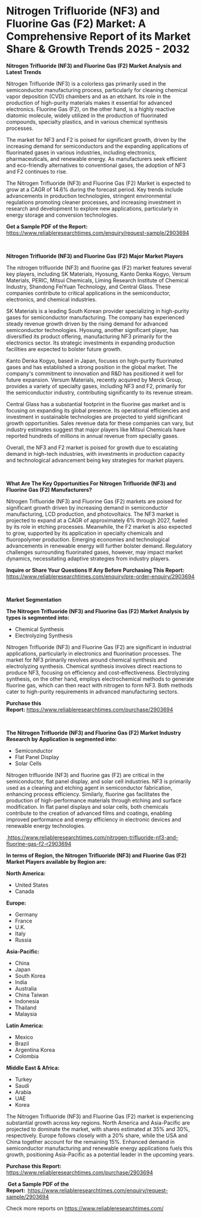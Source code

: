<p><h1>Nitrogen Trifluoride (NF3) and Fluorine Gas (F2) Market: A Comprehensive Report of its Market Share & Growth Trends 2025 - 2032</h1></p><p><strong>Nitrogen Trifluoride (NF3) and Fluorine Gas (F2) Market Analysis and Latest Trends</strong></p>
<p><p>Nitrogen Trifluoride (NF3) is a colorless gas primarily used in the semiconductor manufacturing process, particularly for cleaning chemical vapor deposition (CVD) chambers and as an etchant. Its role in the production of high-purity materials makes it essential for advanced electronics. Fluorine Gas (F2), on the other hand, is a highly reactive diatomic molecule, widely utilized in the production of fluorinated compounds, specialty plastics, and in various chemical synthesis processes.</p><p>The market for NF3 and F2 is poised for significant growth, driven by the increasing demand for semiconductors and the expanding applications of fluorinated gases in various industries, including electronics, pharmaceuticals, and renewable energy. As manufacturers seek efficient and eco-friendly alternatives to conventional gases, the adoption of NF3 and F2 continues to rise. </p><p>The Nitrogen Trifluoride (NF3) and Fluorine Gas (F2) Market is expected to grow at a CAGR of 14.6% during the forecast period. Key trends include advancements in production technologies, stringent environmental regulations promoting cleaner processes, and increasing investment in research and development to explore new applications, particularly in energy storage and conversion technologies.</p></p>
<p><strong>Get a Sample PDF of the Report:&nbsp;</strong> <a href="https://www.reliableresearchtimes.com/enquiry/request-sample/2903694?utm_campaign=3284&utm_medium=2&utm_source=Github&utm_content=ia&utm_term=11032025&utm_id=nitrogen-trifluoride-nf3-and-fluorine-gas-f2">https://www.reliableresearchtimes.com/enquiry/request-sample/2903694</a></p>
<p>&nbsp;</p>
<p><strong>Nitrogen Trifluoride (NF3) and Fluorine Gas (F2) Major Market Players</strong></p>
<p><p>The nitrogen trifluoride (NF3) and fluorine gas (F2) market features several key players, including SK Materials, Hyosung, Kanto Denka Kogyo, Versum Materials, PERIC, Mitsui Chemicals, Liming Research Institute of Chemical Industry, Shandong FeiYuan Technology, and Central Glass. These companies contribute to critical applications in the semiconductor, electronics, and chemical industries.</p><p>SK Materials is a leading South Korean provider specializing in high-purity gases for semiconductor manufacturing. The company has experienced steady revenue growth driven by the rising demand for advanced semiconductor technologies. Hyosung, another significant player, has diversified its product offering, manufacturing NF3 primarily for the electronics sector. Its strategic investments in expanding production facilities are expected to bolster future growth.</p><p>Kanto Denka Kogyo, based in Japan, focuses on high-purity fluorinated gases and has established a strong position in the global market. The company's commitment to innovation and R&D has positioned it well for future expansion. Versum Materials, recently acquired by Merck Group, provides a variety of specialty gases, including NF3 and F2, primarily for the semiconductor industry, contributing significantly to its revenue stream.</p><p>Central Glass has a substantial footprint in the fluorine gas market and is focusing on expanding its global presence. Its operational efficiencies and investment in sustainable technologies are projected to yield significant growth opportunities. Sales revenue data for these companies can vary, but industry estimates suggest that major players like Mitsui Chemicals have reported hundreds of millions in annual revenue from specialty gases.</p><p>Overall, the NF3 and F2 market is poised for growth due to escalating demand in high-tech industries, with investments in production capacity and technological advancement being key strategies for market players.</p></p>
<p>&nbsp;</p>
<p><strong>What Are The Key Opportunities For Nitrogen Trifluoride (NF3) and Fluorine Gas (F2) Manufacturers?</strong></p>
<p><p>Nitrogen Trifluoride (NF3) and Fluorine Gas (F2) markets are poised for significant growth driven by increasing demand in semiconductor manufacturing, LCD production, and photovoltaics. The NF3 market is projected to expand at a CAGR of approximately 6% through 2027, fueled by its role in etching processes. Meanwhile, the F2 market is also expected to grow, supported by its application in specialty chemicals and fluoropolymer production. Emerging economies and technological advancements in renewable energy will further bolster demand. Regulatory challenges surrounding fluorinated gases, however, may impact market dynamics, necessitating adaptive strategies from industry players.</p></p>
<p><strong>Inquire or Share Your Questions If Any Before Purchasing This Report:</strong> <a href="https://www.reliableresearchtimes.com/enquiry/pre-order-enquiry/2903694?utm_campaign=3284&utm_medium=2&utm_source=Github&utm_content=ia&utm_term=11032025&utm_id=nitrogen-trifluoride-nf3-and-fluorine-gas-f2">https://www.reliableresearchtimes.com/enquiry/pre-order-enquiry/2903694</a></p>
<p>&nbsp;</p>
<p><strong>Market Segmentation</strong></p>
<p><strong>The Nitrogen Trifluoride (NF3) and Fluorine Gas (F2) Market Analysis by types is segmented into:</strong></p>
<p><ul><li>Chemical Synthesis</li><li>Electrolyzing Synthesis</li></ul></p>
<p><p>Nitrogen Trifluoride (NF3) and Fluorine Gas (F2) are significant in industrial applications, particularly in electronics and fluorination processes. The market for NF3 primarily revolves around chemical synthesis and electrolyzing synthesis. Chemical synthesis involves direct reactions to produce NF3, focusing on efficiency and cost-effectiveness. Electrolyzing synthesis, on the other hand, employs electrochemical methods to generate fluorine gas, which can then react with nitrogen to form NF3. Both methods cater to high-purity requirements in advanced manufacturing sectors.</p></p>
<p><strong>Purchase this Report:&nbsp;</strong><a href="https://www.reliableresearchtimes.com/purchase/2903694?utm_campaign=3284&utm_medium=2&utm_source=Github&utm_content=ia&utm_term=11032025&utm_id=nitrogen-trifluoride-nf3-and-fluorine-gas-f2">https://www.reliableresearchtimes.com/purchase/2903694</a></p>
<p>&nbsp;</p>
<p><strong>The Nitrogen Trifluoride (NF3) and Fluorine Gas (F2) Market Industry Research by Application is segmented into:</strong></p>
<p><ul><li>Semiconductor</li><li>Flat Panel Display</li><li>Solar Cells</li></ul></p>
<p><p>Nitrogen trifluoride (NF3) and fluorine gas (F2) are critical in the semiconductor, flat panel display, and solar cell industries. NF3 is primarily used as a cleaning and etching agent in semiconductor fabrication, enhancing process efficiency. Similarly, fluorine gas facilitates the production of high-performance materials through etching and surface modification. In flat panel displays and solar cells, both chemicals contribute to the creation of advanced films and coatings, enabling improved performance and energy efficiency in electronic devices and renewable energy technologies.</p></p>
<p><a href="https://www.reliableresearchtimes.com/nitrogen-trifluoride-nf3-and-fluorine-gas-f2-r2903694?utm_campaign=3284&utm_medium=2&utm_source=Github&utm_content=ia&utm_term=11032025&utm_id=nitrogen-trifluoride-nf3-and-fluorine-gas-f2">&nbsp;https://www.reliableresearchtimes.com/nitrogen-trifluoride-nf3-and-fluorine-gas-f2-r2903694</a></p>
<p><strong>In terms of Region, the Nitrogen Trifluoride (NF3) and Fluorine Gas (F2) Market Players available by Region are:</strong></p>
<p>
    <p> <strong> North America: </strong>
        <ul>
            <li>United States</li>
            <li>Canada</li>
        </ul>
        </p> 
    <p> <strong> Europe: </strong>
        <ul>
            <li>Germany</li>
            <li>France</li>
            <li>U.K.</li>
            <li>Italy</li>
            <li>Russia</li>
        </ul>
        </p> 
    <p> <strong> Asia-Pacific: </strong>
        <ul>
            <li>China</li>
            <li>Japan</li>
            <li>South Korea</li>
            <li>India</li>
            <li>Australia</li>
            <li>China Taiwan</li>
            <li>Indonesia</li>
            <li>Thailand</li>
            <li>Malaysia</li>
        </ul>
        </p> 
    <p> <strong> Latin America: </strong>
        <ul>
            <li>Mexico</li>
            <li>Brazil</li>
            <li>Argentina Korea</li>
            <li>Colombia</li>
        </ul>
        </p> 
    <p> <strong> Middle East & Africa: </strong>
        <ul>
            <li>Turkey</li>
            <li>Saudi</li>
            <li>Arabia</li>
            <li>UAE</li>
            <li>Korea</li>
        </ul>
    </p>
    </p>
<p><p>The Nitrogen Trifluoride (NF3) and Fluorine Gas (F2) market is experiencing substantial growth across key regions. North America and Asia-Pacific are projected to dominate the market, with shares estimated at 35% and 30%, respectively. Europe follows closely with a 20% share, while the USA and China together account for the remaining 15%. Enhanced demand in semiconductor manufacturing and renewable energy applications fuels this growth, positioning Asia-Pacific as a potential leader in the upcoming years.</p></p>
<p><strong>Purchase this Report: </strong><a href="https://www.reliableresearchtimes.com/purchase/2903694?utm_campaign=3284&utm_medium=2&utm_source=Github&utm_content=ia&utm_term=11032025&utm_id=nitrogen-trifluoride-nf3-and-fluorine-gas-f2">https://www.reliableresearchtimes.com/purchase/2903694</a></p>
<p>&nbsp;<strong>Get a Sample PDF of the Report:&nbsp;&nbsp;</strong><a href="https://www.reliableresearchtimes.com/enquiry/request-sample/2903694?utm_campaign=3284&utm_medium=2&utm_source=Github&utm_content=ia&utm_term=11032025&utm_id=nitrogen-trifluoride-nf3-and-fluorine-gas-f2">https://www.reliableresearchtimes.com/enquiry/request-sample/2903694</a></p>
<p><strong></strong></p>
<p>Check more reports on <a href="https://www.reliableresearchtimes.com/?utm_campaign=3284&utm_medium=2&utm_source=Github&utm_content=ia&utm_term=11032025&utm_id=nitrogen-trifluoride-nf3-and-fluorine-gas-f2">https://www.reliableresearchtimes.com/</a></p>